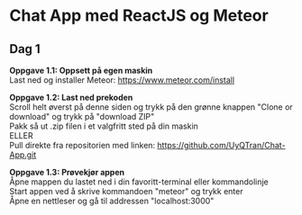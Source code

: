 # Chat App med ReactJS og Meteor

## Dag 1 ##

__Oppgave 1.1\: Oppsett på egen maskin__  
Last ned og installer Meteor: https://www.meteor.com/install

__Oppgave 1.2\: Last ned prekoden__  
Scroll helt øverst på denne siden og trykk på den grønne knappen "Clone or download" og trykk på "download ZIP"  
Pakk så ut .zip filen i et valgfritt sted på din maskin  
ELLER  
Pull direkte fra repositorien med linken: https://github.com/UyQTran/Chat-App.git  


__Oppgave 1.3\: Prøvekjør appen__  
Åpne mappen du lastet ned i din favoritt-terminal eller kommandolinje  
Start appen ved å skrive kommandoen "meteor" og trykk enter  
Åpne en nettleser og gå til addressen "localhost:3000"
